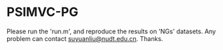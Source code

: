 # PSIMVC-PG
Please run the 'run.m', and reproduce the results on 'NGs' datasets.
Any problem can contact suyuanliu@nudt.edu.cn. Thanks.
